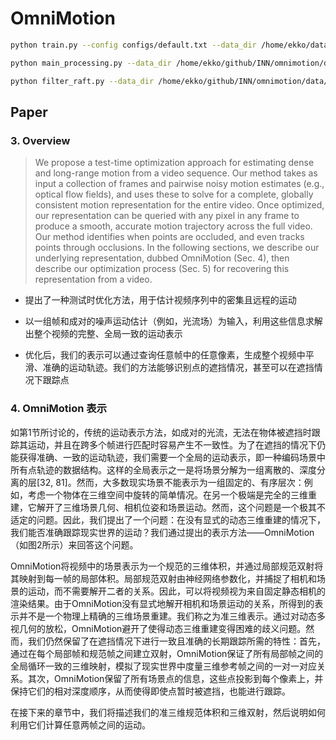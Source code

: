 # OmniMotion

```bash
python train.py --config configs/default.txt --data_dir /home/ekko/datasets/omnimotion/swing

python main_processing.py --data_dir /home/ekko/github/INN/omnimotion/data/pulling/color --chain

python filter_raft.py --data_dir /home/ekko/github/INN/omnimotion/data/pulling --cycle_th 3
```



## Paper

### 3. Overview

> We propose a test-time optimization approach for estimating dense and long-range motion from a video sequence. Our method takes as input a collection of frames and pairwise noisy motion estimates (e.g., optical flow fields), and uses these to solve for a complete, globally consistent motion representation for the entire video. Once optimized, our representation can be queried with any pixel in any frame to produce a smooth, accurate motion trajectory across the full video. Our method identifies when points are occluded, and even tracks points through occlusions. In the following sections, we describe our underlying representation, dubbed OmniMotion (Sec. 4), then describe our optimization process (Sec. 5) for recovering this representation from a video.

+ 提出了一种测试时优化方法，用于估计视频序列中的密集且远程的运动

+ 以一组帧和成对的噪声运动估计（例如，光流场）为输入，利用这些信息求解出整个视频的完整、全局一致的运动表示
+ 优化后，我们的表示可以通过查询任意帧中的任意像素，生成整个视频中平滑、准确的运动轨迹。我们的方法能够识别点的遮挡情况，甚至可以在遮挡情况下跟踪点

### 4. OmniMotion 表示

如第1节所讨论的，传统的运动表示方法，如成对的光流，无法在物体被遮挡时跟踪其运动，并且在跨多个帧进行匹配时容易产生不一致性。为了在遮挡的情况下仍能获得准确、一致的运动轨迹，我们需要一个全局的运动表示，即一种编码场景中所有点轨迹的数据结构。这样的全局表示之一是将场景分解为一组离散的、深度分离的层[32, 81]。然而，大多数现实场景不能表示为一组固定的、有序层次：例如，考虑一个物体在三维空间中旋转的简单情况。在另一个极端是完全的三维重建，它解开了三维场景几何、相机位姿和场景运动。然而，这个问题是一个极其不适定的问题。因此，我们提出了一个问题：在没有显式的动态三维重建的情况下，我们能否准确跟踪现实世界的运动？我们通过提出的表示方法——OmniMotion（如图2所示）来回答这个问题。

OmniMotion将视频中的场景表示为一个规范的三维体积，并通过局部规范双射将其映射到每一帧的局部体积。局部规范双射由神经网络参数化，并捕捉了相机和场景的运动，而不需要解开二者的关系。因此，可以将视频视为来自固定静态相机的渲染结果。由于OmniMotion没有显式地解开相机和场景运动的关系，所得到的表示并不是一个物理上精确的三维场景重建。我们称之为准三维表示。通过对动态多视几何的放松，OmniMotion避开了使得动态三维重建变得困难的歧义问题。然而，我们仍然保留了在遮挡情况下进行一致且准确的长期跟踪所需的特性：首先，通过在每个局部帧和规范帧之间建立双射，OmniMotion保证了所有局部帧之间的全局循环一致的三维映射，模拟了现实世界中度量三维参考帧之间的一对一对应关系。其次，OmniMotion保留了所有场景点的信息，这些点投影到每个像素上，并保持它们的相对深度顺序，从而使得即使点暂时被遮挡，也能进行跟踪。

在接下来的章节中，我们将描述我们的准三维规范体积和三维双射，然后说明如何利用它们计算任意两帧之间的运动。